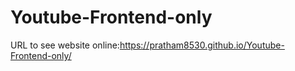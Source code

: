 ﻿# Youtube-Frontend-only
URL to see website online:https://pratham8530.github.io/Youtube-Frontend-only/
